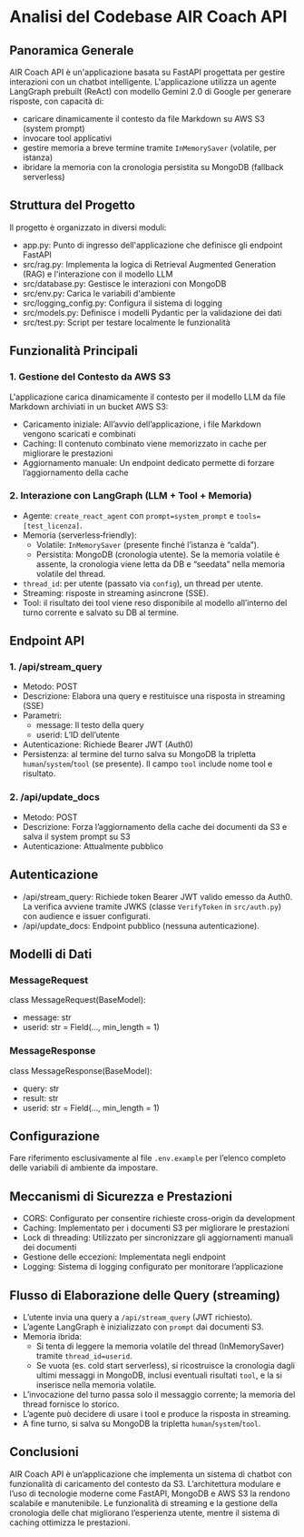 # Analisi del Codebase AIR Coach API

## Panoramica Generale

AIR Coach API è un'applicazione basata su FastAPI progettata per gestire interazioni con un chatbot intelligente. L'applicazione utilizza un agente LangGraph prebuilt (ReAct) con modello Gemini 2.0 di Google per generare risposte, con capacità di:
- caricare dinamicamente il contesto da file Markdown su AWS S3 (system prompt)
- invocare tool applicativi
- gestire memoria a breve termine tramite `InMemorySaver` (volatile, per istanza)
- ibridare la memoria con la cronologia persistita su MongoDB (fallback serverless)

## Struttura del Progetto

Il progetto è organizzato in diversi moduli:

- app.py: Punto di ingresso dell'applicazione che definisce gli endpoint FastAPI
- src/rag.py: Implementa la logica di Retrieval Augmented Generation (RAG) e l'interazione con il modello LLM
- src/database.py: Gestisce le interazioni con MongoDB
- src/env.py: Carica le variabili d'ambiente
- src/logging_config.py: Configura il sistema di logging
- src/models.py: Definisce i modelli Pydantic per la validazione dei dati
- src/test.py: Script per testare localmente le funzionalità

## Funzionalità Principali

### 1. Gestione del Contesto da AWS S3

L'applicazione carica dinamicamente il contesto per il modello LLM da file Markdown archiviati in un bucket AWS S3:

- Caricamento iniziale: All’avvio dell’applicazione, i file Markdown vengono scaricati e combinati
- Caching: Il contenuto combinato viene memorizzato in cache per migliorare le prestazioni
- Aggiornamento manuale: Un endpoint dedicato permette di forzare l’aggiornamento della cache

### 2. Interazione con LangGraph (LLM + Tool + Memoria)

- Agente: `create_react_agent` con `prompt=system_prompt` e `tools=[test_licenza]`.
- Memoria (serverless‑friendly):
  - Volatile: `InMemorySaver` (presente finché l’istanza è “calda”).
  - Persistita: MongoDB (cronologia utente). Se la memoria volatile è assente, la cronologia viene letta da DB e “seedata” nella memoria volatile del thread.
- `thread_id`: per utente (passato via `config`), un thread per utente.
- Streaming: risposte in streaming asincrone (SSE).
- Tool: il risultato dei tool viene reso disponibile al modello all’interno del turno corrente e salvato su DB al termine.

## Endpoint API

### 1. /api/stream_query
- Metodo: POST
- Descrizione: Elabora una query e restituisce una risposta in streaming (SSE)
- Parametri:
  - message: Il testo della query
  - userid: L’ID dell’utente
- Autenticazione: Richiede Bearer JWT (Auth0)
 - Persistenza: al termine del turno salva su MongoDB la tripletta `human`/`system`/`tool` (se presente). Il campo `tool` include nome tool e risultato.

### 2. /api/update_docs
- Metodo: POST
- Descrizione: Forza l’aggiornamento della cache dei documenti da S3 e salva il system prompt su S3
- Autenticazione: Attualmente pubblico

## Autenticazione

- /api/stream_query: Richiede token Bearer JWT valido emesso da Auth0. La verifica avviene tramite JWKS (classe `VerifyToken` in `src/auth.py`) con audience e issuer configurati.
- /api/update_docs: Endpoint pubblico (nessuna autenticazione).

## Modelli di Dati

### MessageRequest
class MessageRequest(BaseModel):
- message: str
- userid: str = Field(..., min_length = 1)

### MessageResponse
class MessageResponse(BaseModel):
- query: str
- result: str
- userid: str = Field(..., min_length = 1)

## Configurazione

Fare riferimento esclusivamente al file `.env.example` per l’elenco completo delle variabili di ambiente da impostare.

## Meccanismi di Sicurezza e Prestazioni

- CORS: Configurato per consentire richieste cross-origin da development
- Caching: Implementato per i documenti S3 per migliorare le prestazioni
- Lock di threading: Utilizzato per sincronizzare gli aggiornamenti manuali dei documenti
- Gestione delle eccezioni: Implementata negli endpoint
- Logging: Sistema di logging configurato per monitorare l’applicazione

## Flusso di Elaborazione delle Query (streaming)

- L’utente invia una query a `/api/stream_query` (JWT richiesto).
- L’agente LangGraph è inizializzato con `prompt` dai documenti S3.
- Memoria ibrida:
  - Si tenta di leggere la memoria volatile del thread (InMemorySaver) tramite `thread_id=userid`.
  - Se vuota (es. cold start serverless), si ricostruisce la cronologia dagli ultimi messaggi in MongoDB, inclusi eventuali risultati `tool`, e la si inserisce nella memoria volatile.
- L’invocazione del turno passa solo il messaggio corrente; la memoria del thread fornisce lo storico.
- L’agente può decidere di usare i tool e produce la risposta in streaming.
- A fine turno, si salva su MongoDB la tripletta `human`/`system`/`tool`.

## Conclusioni

AIR Coach API è un’applicazione che implementa un sistema di chatbot con funzionalità di caricamento del contesto da S3. L’architettura modulare e l’uso di tecnologie moderne come FastAPI, MongoDB e AWS S3 la rendono scalabile e manutenibile. Le funzionalità di streaming e la gestione della cronologia delle chat migliorano l’esperienza utente, mentre il sistema di caching ottimizza le prestazioni.
